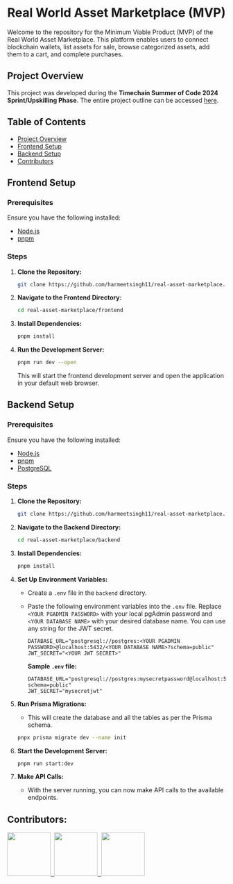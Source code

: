 # Real World Asset Marketplace (MVP)

Welcome to the repository for the Minimum Viable Product (MVP) of the Real World Asset Marketplace. This platform enables users to connect blockchain wallets, list assets for sale, browse categorized assets, add them to a cart, and complete purchases.

## Project Overview

This project was developed during the **Timechain Summer of Code 2024 Sprint/Upskilling Phase**. The entire project outline can be accessed [here](https://drive.google.com/file/d/18JRwLiICyrvQhhDxngVKHinSzo8EqSMj/view?usp=sharing).

## Table of Contents
- [Project Overview](#project-overview)
- [Frontend Setup](#frontend-setup)
- [Backend Setup](#backend-setup)
- [Contributors](#contributors)

## Frontend Setup

### Prerequisites
Ensure you have the following installed:
- [Node.js](https://nodejs.org/)
- [pnpm](https://pnpm.io/)

### Steps

1. **Clone the Repository:**
   ```bash
   git clone https://github.com/harmeetsingh11/real-asset-marketplace.git
   ```

2. **Navigate to the Frontend Directory:**
   ```bash
   cd real-asset-marketplace/frontend
   ```

3. **Install Dependencies:**
   ```bash
   pnpm install
   ```

4. **Run the Development Server:**
   ```bash
   pnpm run dev --open
   ```

   This will start the frontend development server and open the application in your default web browser.


## Backend Setup

### Prerequisites
Ensure you have the following installed:
- [Node.js](https://nodejs.org/)
- [pnpm](https://pnpm.io/)
- [PostgreSQL](https://www.postgresql.org/)

### Steps

1. **Clone the Repository:**
   ```bash
   git clone https://github.com/harmeetsingh11/real-asset-marketplace.git
   ```

2. **Navigate to the Backend Directory:**
   ```bash
   cd real-asset-marketplace/backend
   ```

3. **Install Dependencies:**
   ```bash
   pnpm install
   ```

4. **Set Up Environment Variables:**
   - Create a `.env` file in the `backend` directory.
   - Paste the following environment variables into the `.env` file. Replace `<YOUR PGADMIN PASSWORD>` with your local pgAdmin password and `<YOUR DATABASE NAME>` with your desired database name. You can use any string for the JWT secret.

     ```
     DATABASE_URL="postgresql://postgres:<YOUR PGADMIN PASSWORD>@localhost:5432/<YOUR DATABASE NAME>?schema=public"
     JWT_SECRET="<YOUR JWT SECRET>"
     ```

     **Sample `.env` file:**

     ```
     DATABASE_URL="postgresql://postgres:mysecretpassword@localhost:5432/mydatabase?schema=public"
     JWT_SECRET="mysecretjwt"
     ```

5. **Run Prisma Migrations:**
   - This will create the database and all the tables as per the Prisma schema.
   ```bash
   pnpx prisma migrate dev --name init
   ```

6. **Start the Development Server:**
   ```bash
   pnpm run start:dev
   ```

7. **Make API Calls:**
   - With the server running, you can now make API calls to the available endpoints.


## Contributors:
<tr>
  <td align="center"><a href="https://github.com/harmeetsingh1)"><kbd><img src="https://avatars3.githubusercontent.com/harmeetsingh11?size=100" width="100px;" alt=""/>
  <td align="center"><a href="https://github.com/Praneesh-Sharma"><kbd><img src="https://avatars3.githubusercontent.com/Praneesh-Sharma?size=100" width="100px;" alt=""/>
  <td align="center"><a href="https://github.com/sudip2217"><kbd><img src="https://avatars3.githubusercontent.com/sudip2217?size=100" width="100px;" alt=""/>
</tr>
